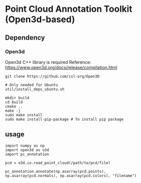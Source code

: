 # Point Cloud Annotation Toolkit (Open3d-based)

## Dependency

### Open3d

Open3d C++ library is required
Reference: https://www.open3d.org/docs/release/compilation.html

```
git clone https://github.com/isl-org/Open3D

# Only needed for Ubuntu
util/install_deps_ubuntu.sh

mkdir build
cd build
cmake ..
make -j
sudo make install
sudo make install-pip-package # To install pip package
```


## usage

```
import numpy as np
import open3d as o3d
import pc_annotation

pcd = o3d.io.read_point_cloud(/path/to/pcd/file)

pc_annotation.annotate(np.asarray(pcd.points), np.asarray(pcd.normals), np.asarray(pcd.colors), "filename")
```